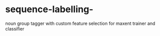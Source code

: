 # sequence-labelling-
noun group tagger with custom feature selection for maxent trainer and classifier
